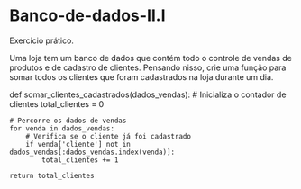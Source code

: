 # Banco-de-dados-II.I
Exercicio prático.



Uma loja tem um banco de dados que contém todo o controle de vendas de produtos e de cadastro de clientes. Pensando nisso, crie uma função para somar todos os clientes que foram cadastrados na loja durante um dia.

def somar_clientes_cadastrados(dados_vendas):
    # Inicializa o contador de clientes
    total_clientes = 0
    
    # Percorre os dados de vendas
    for venda in dados_vendas:
        # Verifica se o cliente já foi cadastrado
        if venda['cliente'] not in dados_vendas[:dados_vendas.index(venda)]:
            total_clientes += 1
    
    return total_clientes
